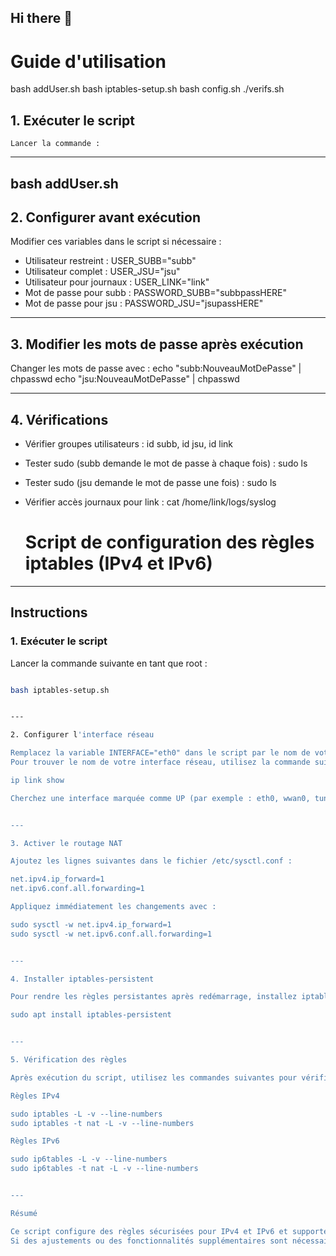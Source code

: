 ## Hi there 👋

# Guide d'utilisation

bash addUser.sh
bash iptables-setup.sh
bash config.sh
./verifs.sh

<!--
**6Tmik/6tmik** is a ✨ _special_ ✨ repository because its `README.md` (this file) appears on your GitHub profile.

-->



## 1. Exécuter le script

    Lancer la commande :
    
---
bash addUser.sh
---

## 2. Configurer avant exécution
Modifier ces variables dans le script si nécessaire :
- Utilisateur restreint : USER_SUBB="subb"
- Utilisateur complet : USER_JSU="jsu"
- Utilisateur pour journaux : USER_LINK="link"
- Mot de passe pour subb : PASSWORD_SUBB="subbpassHERE"
- Mot de passe pour jsu : PASSWORD_JSU="jsupassHERE"

---

## 3. Modifier les mots de passe après exécution
Changer les mots de passe avec :
echo "subb:NouveauMotDePasse" | chpasswd
echo "jsu:NouveauMotDePasse" | chpasswd

---

## 4. Vérifications
- Vérifier groupes utilisateurs : id subb, id jsu, id link
- Tester sudo (subb demande le mot de passe à chaque fois) :
  sudo ls
- Tester sudo (jsu demande le mot de passe une fois) :
  sudo ls
- Vérifier accès journaux pour link :
  cat /home/link/logs/syslog





  # Script de configuration des règles iptables (IPv4 et IPv6)

---

## Instructions

### 1. Exécuter le script

Lancer la commande suivante en tant que root :  
```bash

bash iptables-setup.sh


---

2. Configurer l'interface réseau

Remplacez la variable INTERFACE="eth0" dans le script par le nom de votre interface réseau connectée à Internet.
Pour trouver le nom de votre interface réseau, utilisez la commande suivante :

ip link show

Cherchez une interface marquée comme UP (par exemple : eth0, wwan0, tun0).


---

3. Activer le routage NAT

Ajoutez les lignes suivantes dans le fichier /etc/sysctl.conf :

net.ipv4.ip_forward=1
net.ipv6.conf.all.forwarding=1

Appliquez immédiatement les changements avec :

sudo sysctl -w net.ipv4.ip_forward=1
sudo sysctl -w net.ipv6.conf.all.forwarding=1


---

4. Installer iptables-persistent

Pour rendre les règles persistantes après redémarrage, installez iptables-persistent :

sudo apt install iptables-persistent


---

5. Vérification des règles

Après exécution du script, utilisez les commandes suivantes pour vérifier les règles appliquées :

Règles IPv4

sudo iptables -L -v --line-numbers
sudo iptables -t nat -L -v --line-numbers

Règles IPv6

sudo ip6tables -L -v --line-numbers
sudo ip6tables -t nat -L -v --line-numbers


---

Résumé

Ce script configure des règles sécurisées pour IPv4 et IPv6 et supporte les fonctionnalités NAT pour les machines virtuelles.
Si des ajustements ou des fonctionnalités supplémentaires sont nécessaires, faites-le savoir !




